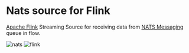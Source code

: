 # Nats source for Flink

[Apache Flink](http://flink.apache.org/) Streaming Source for receiving data from [NATS Messaging](http://nats.io/)
queue in flow.

![nats](https://nats.io/img/logos/nats-horizontal-color.png)
![flink](https://flink.apache.org/flink-header-logo.svg)
